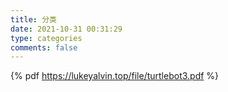 ```yaml
---
title: 分类
date: 2021-10-31 00:31:29
type: categories
comments: false
---
```

{% pdf https://lukeyalvin.top/file/turtlebot3.pdf %}